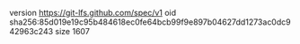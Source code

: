 version https://git-lfs.github.com/spec/v1
oid sha256:85d019e19c95b484618ec0fe64bcb99f9e897b04627dd1273ac0dc942963c243
size 1607
